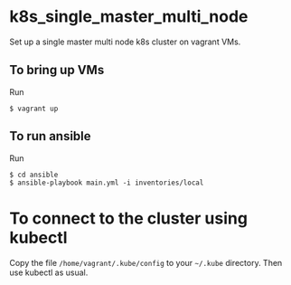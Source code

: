 # k8s_single_master_multi_node
Set up a single master multi node k8s cluster on vagrant VMs.

## To bring up VMs

Run

```
$ vagrant up
```


## To run ansible

Run

```
$ cd ansible
$ ansible-playbook main.yml -i inventories/local
```

# To connect to the cluster using kubectl
Copy the file `/home/vagrant/.kube/config` to your `~/.kube` directory.
Then use kubectl as usual.

